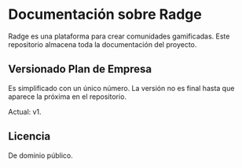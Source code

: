 # Documentación sobre Radge

Radge es una plataforma para crear comunidades gamificadas. Este repositorio almacena toda la documentación del proyecto.

## Versionado Plan de Empresa

Es simplificado con un único número. La versión no es final hasta que aparece la próxima en el repositorio.

Actual: v1.

## Licencia

De dominio público.
